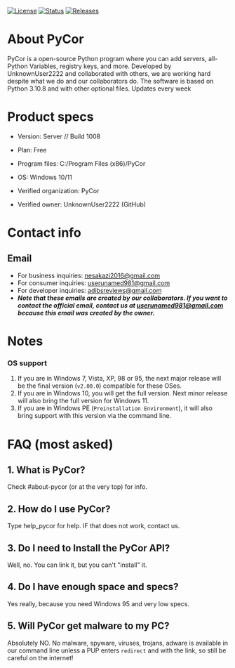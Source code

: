 
[![License](https://img.shields.io/badge/license-MIT-green)](https://github.com/UnknownUser2222/pycor/blob/master/license.md)
[![Status](https://img.shields.io/badge/status-operational-blue)](https://github.com/UnknownUser2222/pycor)
[![Releases](https://img.shields.io/badge/version-check%20releases-orange)](https://github.com/UnknownUser2222/pycor/releases)


# About PyCor
PyCor is a open-source Python program where you can add servers, all-Python Variables, registry keys, and more.
Developed by UnknownUser2222 and collaborated with others, we are working hard despite what we do and our collaborators do.
The software is based on Python 3.10.8 and with other optional files.
Updates every week

# Product specs
  - Version: Server // Build 1008
 
  - Plan: Free
 
  - Program files: C:/Program Files (x86)/PyCor
 
  - OS: Windows 10/11
 
  - Verified organization: PyCor
 
  - Verified owner: UnknownUser2222 (GitHub)

# Contact info
## Email
 - For business inquiries: nesakazi2016@gmail.com
 - For consumer inquiries: userunamed981@gmail.com
 - For developer inquiries: adibsreviews@gmail.com
 - ***Note that these emails are created by our collaborators. If you want to contact the official email, contact us at userunamed981@gmail.com because this email was created by the owner.***

# Notes
### OS support
1. If you are in Windows 7, Vista, XP, 98 or 95, the next major release will be the final version (`v2.00.0`) compatible for these OSes.
2. If you are in Windows 10, you will get the full version. Next minor release will also bring the full version for Windows 11.
3. If you are in Windows PE (`Preinstallation Environment`), it will also bring support with this version via the command line.

# FAQ (most asked)
## 1. What is PyCor?
Check #about-pycor (or at the very top) for info.
## 2. How do I use PyCor?
Type help_pycor for help. IF that does not work, contact us.
## 3. Do I need to Install the PyCor API?
Well, no. You can link it, but you can't "install" it.
## 4. Do I have enough space and specs?
Yes really, because you need Windows 95 and very low specs.
## 5. Will PyCor get malware to my PC?
Absolutely NO. No malware, spyware, viruses, trojans, adware is available in our command line unless a PUP enters `redirect` and with the link, so still be careful on the internet!

